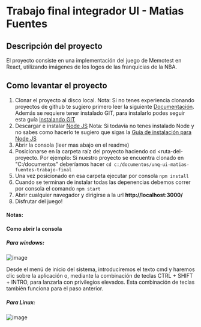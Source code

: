 # Trabajo final integrador UI - Matias Fuentes

## Descripción del proyecto

El proyecto consiste en una implementación del juego de Memotest en React, utilizando imágenes de los logos de las franquicias de la NBA.

## Como levantar el proyecto

1. Clonar el proyecto al disco local. Nota: Si no tenes experiencia clonando proyectos de github te sugiero primero leer la siguiente [Documentación](https://docs.github.com/es/repositories/creating-and-managing-repositories/cloning-a-repository). Además se requiere tener instalado GIT, para instalarlo podes seguir esta guía [Instalando GIT](https://docs.github.com/es/repositories/creating-and-managing-repositories/cloning-a-repository)
2. Descargar e instalar [Node JS](https://nodejs.org/en/) Nota: Si todavía no tenes instalado Node y no sabes como hacerlo te sugiero que sigas la [Guía de instalación para Node JS](https://www.cursosgis.com/como-instalar-node-js-y-npm-en-4-pasos/)
3. Abrir la consola (leer mas abajo en el readme)
4. Posicionarse en la carpeta raíz del proyecto haciendo cd <ruta-del-proyecto. Por ejemplo: Si nuestro proyecto se encuentra clonado en "C:/documentos" deberíamos hacer `cd c:/documentos/unq-ui-matias-fuentes-trabajo-final`
5. Una vez posicionado en esa carpeta ejecutar por consola `npm install`
6. Cuando se terminan de instalar todas las depenencias debemos correr por consola el comando `npm start`
7. Abrir cualquier navegador y dirigirse a la url **http://localhost:3000/**
8. Disfrutar del juego!

#### Notas:

#### Como abrir la consola

##### Para windows:

![image](https://user-images.githubusercontent.com/54821556/144480537-6ea79629-ee6c-4cc6-8e17-b535ff51727b.png)

Desde el menú de inicio del sistema, introduciremos el texto cmd y haremos clic sobre la aplicación o, mediante la combinación de teclas CTRL + SHIFT + INTRO, para lanzarla con privilegios elevados. Esta combinación de teclas también funciona para el paso anterior.

##### Para Linux:

![image](https://user-images.githubusercontent.com/54821556/144480707-ad57476c-a240-4be5-aeb1-463c1a9a9308.png)
